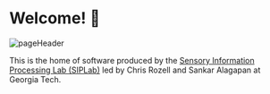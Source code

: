 # Welcome! 👋

![pageHeader](https://user-images.githubusercontent.com/19983357/193347278-dc5ba93c-a1a0-40b9-83ae-01f6e0cbe65b.jpg)

This is the home of software produced by the [Sensory Information Processing Lab (SIPLab)](https://siplab.gatech.edu) led by Chris Rozell and Sankar Alagapan at Georgia Tech.

